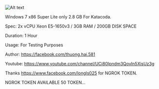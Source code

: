 ![Alt text](https://i.ibb.co/8xbcnj4/Capture2.png "Screenshot")

Windows 7 x86 Super Lite only 2.8 GB For Katacoda.

Spec: 2x vCPU Xeon E5-1650v3 / 3GB RAM / 200GB DISK SPACE

Duration: 1 Hour

Usage: For Testing Purposes

Author: https://facebook.com/thuong.hai.581

Youtube: https://www.youtube.com/channel/UCi80Ipndm3QovIn5XisUz3g

Thanks https://www.facebook.com/longls025 for NGROK TOKEN.

NGROK TOKEN AVAILABLE 50 TOKEN...




